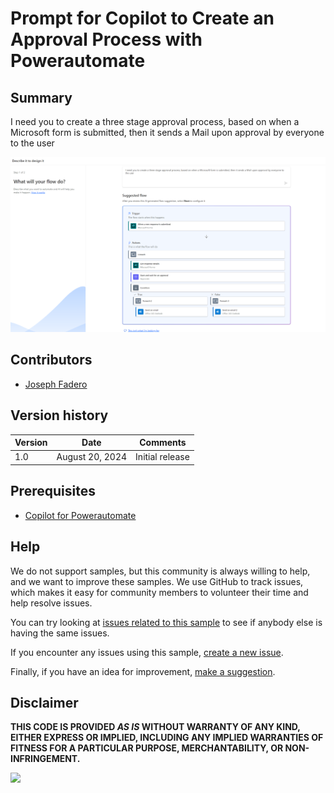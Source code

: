 # Prompt for Copilot to Create an Approval Process with Powerautomate

<!--
This is how you want the sample to appear in the samples browser.
When naming your sample, try to give it a friendly name that describes what it does. Explain in which copilot experience (Microsoft 365, GitHub Copilot, Copilot for Word, etc.) to use the prompt.

GOOD 👍:
  Prompt for Copilot for Microsoft 365 showing how to catch up with recent team activities.
BAD 👎:
  prompt-summary
-->

## Summary

I need you to create a three stage approval process, based on when a Microsoft form is submitted, then it sends a Mail upon approval by everyone to the user

![Copilot to create approval flows in powerautomate](samples/Create-a-multi-level-approval-in-powerautomate/assets/Copilot-Multi-Approval-Powerautomate.png)

<!--
Please provide a high-quality screenshot of the prompt in action. Include a screenshot of the prompt and its outcome.

Upload the image in a subfolder named `assets`. Use a resolution of 1920x1080.

You can add multiple screenshots to help users understand your samples without having to download  and install it.
-->

## Contributors
<!--
We use this section to recognize and promote your contributions. Please provide one author per line -- even if you worked together on it.

We'll only use the info you provided here. Make sure to include your full name, not just your GitHub username.

Provide a link to your GitHub profile to help others find more cool things you have done. The only link we'll accept is a link to your GitHub profile.

If you want to provide links to your social media, blog, and employer name, make sure to update your GitHub profile.
-->

* [Joseph Fadero](https://github.com/Steinsgame)

## Version history

Version|Date|Comments
-------|----|--------
1.0|August 20, 2024|Initial release

## Prerequisites

* [Copilot for Powerautomate](https://developer.microsoft.com/microsoft-365/dev-program)

## Help

<!--
You can just search and replace this page with the following values:

Search for:
YOUR-SAMPLE-NAME

Replace with your sample folder name. E.g.: my-prompt

Search for:
@YOURGITHUBUSERNAME

Replace with your GitHub username, prefixed with an "@". If you have more than one author, use %20 to separate them, making sure to prefix everyone's username individually with an "@".

Example:
@rabwill

Or:
@rabwill%20@waldekmastykarz
-->

We do not support samples, but this community is always willing to help, and we want to improve these samples. We use GitHub to track issues, which makes it easy for  community members to volunteer their time and help resolve issues.

You can try looking at [issues related to this sample](https://github.com/pnp/copilot-prompts/issues?q=label%3A%22sample%3A%20YOUR-SAMPLE-NAME%22) to see if anybody else is having the same issues.

If you encounter any issues using this sample, [create a new issue](https://github.com/pnp/copilot-prompts/issues/new).

Finally, if you have an idea for improvement, [make a suggestion](https://github.com/pnp/copilot-prompts/issues/new).

## Disclaimer

**THIS CODE IS PROVIDED *AS IS* WITHOUT WARRANTY OF ANY KIND, EITHER EXPRESS OR IMPLIED, INCLUDING ANY IMPLIED WARRANTIES OF FITNESS FOR A PARTICULAR PURPOSE, MERCHANTABILITY, OR NON-INFRINGEMENT.**

![](https://m365-visitor-stats.azurewebsites.net/SamplesGallery/YOUR-SAMPLE-NAME)
